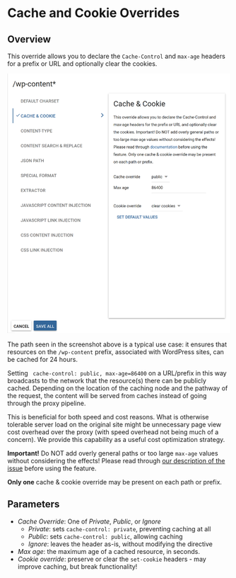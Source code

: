 # Cache and Cookie Overrides

## Overview

This override allows you to declare the `Cache-Control` and `max-age` headers for a prefix or URL and optionally clear the cookies. 

![An example of a typical cache override (/wp-content)](../../img/dashboard2/path_settings_unsaved_changes.png)

The path seen in the screenshot above is a typical use case: it ensures that resources on the `/wp-content` prefix, associated with WordPress sites, can be cached for 24 hours.

Setting ` cache-control: public, max-age=86400` on a URL/prefix in this way broadcasts to the network that the resource(s) there can be publicly cached. Depending on the location of the caching node and the pathway of the request, the content will be served from caches instead of going through the proxy pipeline. 

This is beneficial for both speed and cost reasons. What is otherwise tolerable server load on the original site might be unnecessary page view cost overhead over the proxy (with speed overhead not being much of a concern). We provide this capability as a useful cost optimization strategy. 

**Important!** Do NOT add overly general paths or too large `max-age` values without considering the effects! Please read through [our description of the issue](../../cookbook/pageviewsandcaching.html) before using the feature.

**Only one** cache & cookie override may be present on each path or prefix.

## Parameters

+ _Cache Override_: One of _Private_, _Public_, or _Ignore_
    + _Private_: sets `cache-control: private`, preventing caching at all
    + _Public_: sets `cache-control: public`, allowing caching
    + _Ignore_: leaves the header as-is, without modifying the directive
+ _Max age_: the maximum age of a cached resource, in seconds.
+ _Cookie override_: preserve or clear the `set-cookie` headers - may improve caching, but break functionality!
